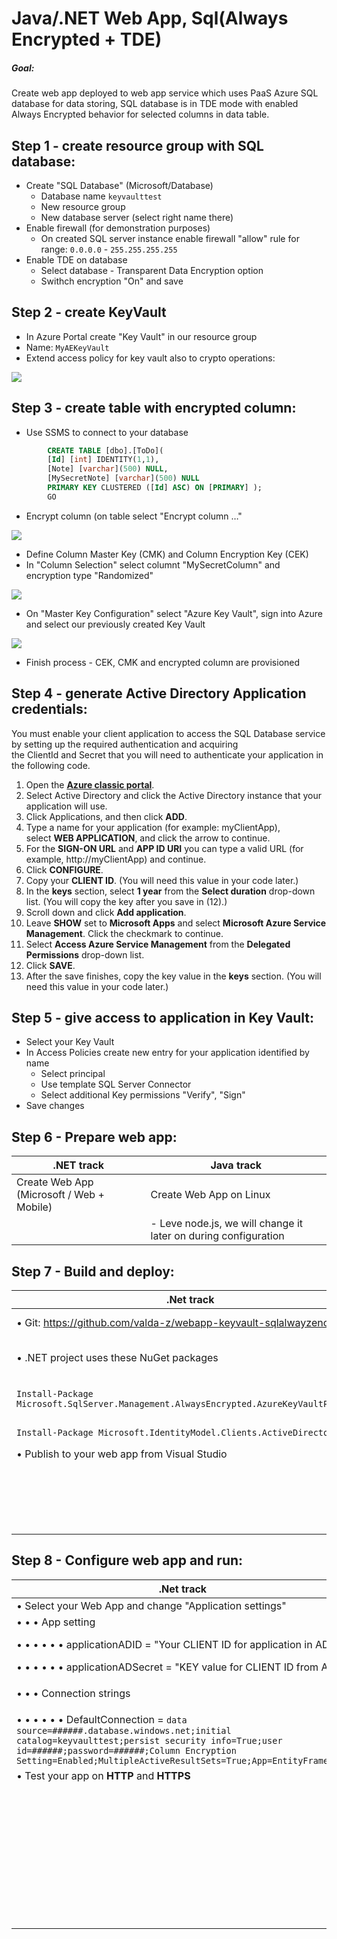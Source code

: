# Java/.NET Web App, Sql(Always Encrypted + TDE)

##### Goal:
Create web app deployed to web app service which uses PaaS Azure SQL database for data storing, SQL database is in TDE mode with enabled Always Encrypted behavior for selected columns in data table.

## Step 1 - create resource group with SQL database:
- Create "SQL Database" (Microsoft/Database)
	- Database name `keyvaulttest`
	- New resource group
	- New database server (select right name there)
- Enable firewall (for demonstration purposes)
	- On created SQL server instance enable firewall "allow" rule for range: `0.0.0.0` - `255.255.255.255`
- Enable TDE on database
	- Select database - Transparent Data Encryption option
	- Swithch encryption "On" and save

## Step 2 - create KeyVault
- In Azure Portal create "Key Vault" in our resource group
- Name: `MyAEKeyVault`
- Extend access policy for key vault also to crypto operations:

![](img/img1.png)

## Step 3 - create table with encrypted column:
- Use SSMS to connect to your database

```sql
	 	CREATE TABLE [dbo].[ToDo](
	  	[Id] [int] IDENTITY(1,1),
	  	[Note] [varchar](500) NULL,
	  	[MySecretNote] [varchar](500) NULL
	  	PRIMARY KEY CLUSTERED ([Id] ASC) ON [PRIMARY] );
	  	GO

```

- Encrypt column (on table select "Encrypt column …"

![](img/img2.png)

- Define Column Master Key (CMK) and Column Encryption Key (CEK)
- In "Column Selection" select columnt "MySecretColumn" and encryption type "Randomized"

![](img/img3.png)

- On "Master Key  Configuration" select "Azure Key Vault", sign into Azure and select our previously created Key Vault

![](img/img4.png)

- Finish process - CEK, CMK and encrypted column are provisioned

## Step 4 - generate Active Directory Application credentials:
You must enable your client application to access the SQL Database service by setting up the required authentication and acquiring the ClientId and Secret that you will need to authenticate your application in the following code.

1. Open the **[Azure classic portal](http://manage.windowsazure.com/)**.
2. Select Active Directory and click the Active Directory instance that your application will use.
3. Click Applications, and then click **ADD**.
4. Type a name for your application (for example: myClientApp), select **WEB APPLICATION**, and click the arrow to continue.
5. For the **SIGN-ON URL** and **APP ID URI** you can type a valid URL (for example, http://myClientApp) and continue.
6. Click **CONFIGURE**.
7. Copy your **CLIENT ID**. (You will need this value in your code later.)
8. In the **keys** section, select **1 year** from the **Select duration** drop-down list. (You will copy the key after you save in (12).)
9. Scroll down and click **Add application**.
10. Leave **SHOW** set to **Microsoft Apps** and select **Microsoft Azure Service Management**. Click the checkmark to continue.
11. Select **Access Azure Service Management** from the **Delegated Permissions** drop-down list.
12. Click **SAVE**.
13. After the save finishes, copy the key value in the **keys** section. (You will need this value in your code later.)

## Step 5 - give access to application in Key Vault:
- Select your Key Vault
- In Access Policies create new entry for your application identified by name
	- Select principal
	- Use template SQL Server Connector
	- Select additional Key permissions "Verify", "Sign"
- Save changes

## Step 6 - Prepare web app:
| .NET track | Java track |
|--------|--------|
| Create Web App (Microsoft / Web + Mobile) | Create Web App on Linux
| | - Leve node.js, we will change it later on during configuration |

## Step 7 - Build and deploy:
| .Net track | Java track |
|--------|--------|
| • Git: https://github.com/valda-z/webapp-keyvault-sqlalwayzencrypted | • Prerequisites: Maven, Docker, Java JDK 8 |
| • .NET project uses these NuGet packages | • Create Azure Container Registry: Enable "Admin user access" and remember user and user key |
| `Install-Package Microsoft.SqlServer.Management.AlwaysEncrypted.AzureKeyVaultProvider` | • Download source codes / Git: https://github.com/valda-z/webapp-keyvault-sqlalwayzencrypted |
| `Install-Package Microsoft.IdentityModel.Clients.ActiveDirectory` | • Build JAR and docker image: `mvn clean package docker:build` |
| • Publish to your web app from Visual Studio | • Publish to private docker registry |
|  | `docker login <YOUR REPO>.azurecr.io -u <YOUR USERNAME> -p "<YOUR KEY>"` |
|  | `docker tag valdazure/sqlkeyvault <YOUR REPO>.azurecr.io/valdazure/sqlkeyvault` |
|  | `docker push <YOUR REPO>.azurecr.io/valdazure/sqlkeyvault` |

## Step 8 - Configure web app and run:
| .Net track | Java track |
|--------|--------|
| • Select your Web App and change "Application settings" | • Select your Web App and change "Application settings" |
| • • • App setting | • • • App setting |
| • • • • • • applicationADID = "Your CLIENT ID for application in AD" | • • • • • • SQLSERVER_CLIENTID = "Your CLIENT ID for application in AD" |
| • • • • • • applicationADSecret = "KEY value for CLIENT ID from AD" | • • • • • • SQLSERVER_CLIENTKEY = "KEY value for CLIENT ID from AD" |
| • • • Connection strings | • • • • • • SQLSERVER_URL = `jdbc:sqlserver://<YOUR DATABASE SERVER>.database.windows.net;user=<YOUR DB USER>;password=<YOUR DB PASSWORD>;databaseName=keyvaulttest;columnEncryptionSetting=Enabled;` |
| • • • • • • DefaultConnection = `data source=######.database.windows.net;initial catalog=keyvaulttest;persist security info=True;user id=######;password=######;Column Encryption Setting=Enabled;MultipleActiveResultSets=True;App=EntityFramework` | • • • • • • PORT = `8080` |
| • Test your app on **HTTP** and **HTTPS** | • "Docker Container" setting |
|  | • • • Select "Private registry" |
|  | • • • Image and optional tag = `<YOUR REPO>.azurecr.io/valdazure/sqlkeyvault` |
|  | • • • Server URL = `https://<YOUR REPO>.azurecr.io/valdazure/sqlkeyvault` |
|  | • • • Login username = `<YOUR USERNAME>` |
|  | • • • Password = `<YOUR KEY>` |
|  | • • • Startup command = `-e SQLSERVER_CLIENTID -e SQLSERVER_CLIENTKEY -e SQLSERVER_URL` |
|  | Test your app on **HTTP** and **HTTPS** |


